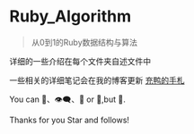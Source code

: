 # Ruby_Algorithm

> 从0到1的Ruby数据结构与算法

详细的一些介绍在每个文件夹自述文件中

一些相关的详细笔记会在我的博客更新 [充鸭的手札](https://blog.varsion.cn)

You can 💬、👁‍🗨、💓 or 🌟,but 🤺.

Thanks for you Star and follows!